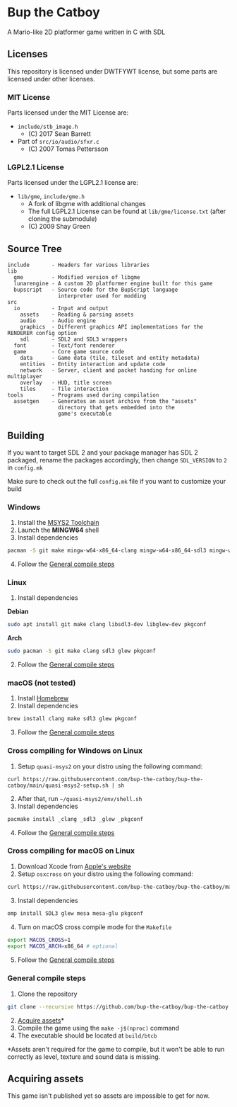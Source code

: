# Bup the Catboy

A Mario-like 2D platformer game written in C with SDL

## Licenses

This repository is licensed under DWTFYWT license, but some parts are licensed under other licenses.

### MIT License

Parts licensed under the MIT License are:
- `include/stb_image.h`
  - (C) 2017 Sean Barrett
- Part of `src/io/audio/sfxr.c`
  - (C) 2007 Tomas Pettersson

### LGPL2.1 License

Parts licensed under the LGPL2.1 license are:
- `lib/gme`, `include/gme.h`
  - A fork of libgme with additional changes
  - The full LGPL2.1 License can be found at `lib/gme/license.txt` (after cloning the submodule)
  - (C) 2009 Shay Green

## Source Tree

```
include       - Headers for various libraries
lib
  gme         - Modified version of libgme
  lunarengine - A custom 2D platformer engine built for this game
  bupscript   - Source code for the BupScript language
                interpreter used for modding
src
  io          - Input and output
    assets    - Reading & parsing assets
    audio     - Audio engine
    graphics  - Different graphics API implementations for the RENDERER config option
    sdl       - SDL2 and SDL3 wrappers
  font        - Text/font renderer
  game        - Core game source code
    data      - Game data (tile, tileset and entity metadata)
    entities  - Entity interaction and update code
    network   - Server, client and packet handing for online multiplayer
    overlay   - HUD, title screen
    tiles     - Tile interaction
tools         - Programs used during compilation
  assetgen    - Generates an asset archive from the "assets"
                directory that gets embedded into the
                game's executable
```

## Building

If you want to target SDL 2 and your package manager has SDL 2 packaged, rename the packages accordingly, then change `SDL_VERSION` to `2` in `config.mk`

Make sure to check out the full `config.mk` file if you want to customize your build

### Windows

1. Install the [MSYS2 Toolchain](https://msys2.org)
2. Launch the **MINGW64** shell
3. Install dependencies
```sh
pacman -S git make mingw-w64-x86_64-clang mingw-w64-x86_64-sdl3 mingw-w64-x86_64-glew pkgconf
```
4. Follow the [General compile steps](#general-compile-steps)

### Linux

1. Install dependencies

**Debian**
```sh
sudo apt install git make clang libsdl3-dev libglew-dev pkgconf
```
**Arch**
```sh
sudo pacman -S git make clang sdl3 glew pkgconf
```
2. Follow the [General compile steps](#general-compile-steps)

### macOS (not tested)

1. Install [Homebrew](https://brew.sh/)
2. Install dependencies
```sh
brew install clang make sdl3 glew pkgconf
```
3. Follow the [General compile steps](#general-compile-steps)

### Cross compiling for Windows on Linux

1. Setup `quasi-msys2` on your distro using the following command:
```
curl https://raw.githubusercontent.com/bup-the-catboy/bup-the-catboy/main/quasi-msys2-setup.sh | sh
```
2. After that, run `~/quasi-msys2/env/shell.sh`
3. Install dependencies
```sh
pacmake install _clang _sdl3 _glew _pkgconf
```
4. Follow the [General compile steps](#general-compile-steps)

### Cross compiling for macOS on Linux

1. Download Xcode from [Apple's website](https://developer.apple.com/download/all/?q=xcode)
2. Setup `osxcross` on your distro using the following command:
```sh
curl https://raw.githubusercontent.com/bup-the-catboy/bup-the-catboy/main/osxcross-setup.sh | XCODE_PATH=<path to xcode xip> sh
```
3. Install dependencies
```sh
omp install SDL3 glew mesa mesa-glu pkgconf
```
4. Turn on macOS cross compile mode for the `Makefile`
```sh
export MACOS_CROSS=1
export MACOS_ARCH=x86_64 # optional
```
5. Follow the [General compile steps](#general-compile-steps)

### General compile steps

1. Clone the repository
```sh
git clone --recursive https://github.com/bup-the-catboy/bup-the-catboy && cd bup-the-catboy
```
2. [Acquire assets](#acquiring-assets)*
3. Compile the game using the `make -j$(nproc)` command
4. The executable should be located at `build/btcb`

*Assets aren't required for the game to compile, but it won't be able to run correctly as level, texture and sound data is missing.

## Acquiring assets

This game isn't published yet so assets are impossible to get for now.

